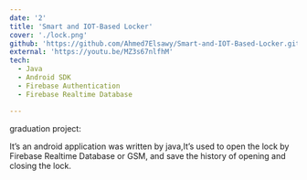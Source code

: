 ```yaml
---
date: '2'
title: 'Smart and IOT-Based Locker'
cover: './lock.png'
github: 'https://github.com/Ahmed7Elsawy/Smart-and-IOT-Based-Locker.git'
external: 'https://youtu.be/MZ3s67nlfhM'
tech:
  - Java
  - Android SDK
  - Firebase Authentication 
  - Firebase Realtime Database

---
```

graduation project:

It’s an android application was written by java,It’s used to open the lock by Firebase Realtime Database or GSM, and save the history of opening and closing the lock.
